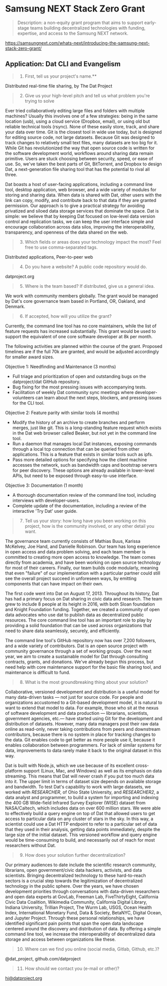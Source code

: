 
# Samsung NEXT Stack Zero Grant

> Description: a non-equity grant program that aims to support early-stage teams building decentralized technologies with funding, expertise, and access to the Samsung NEXT network.

https://samsungnext.com/whats-next/introducing-the-samsung-next-stack-zero-grant/


## Application: Dat CLI and Evangelism

> 1. First, tell us your project's name.**
 
Distributed real-time file sharing, by The Dat Project
 
> 2. Give us your high-level pitch and tell us what problem you're trying to solve

Ever tried collaboratively editing large files and folders with multiple machines? Usually this involves one of a few strategies: being in the same location (usb), using a cloud service (Dropbox, email), or using old but reliable technical tools (rsync). None of these easily store, track, and share your data over time. Git is the closest tool in wide use today, but is designed for editing source code, not large datasets. Because Git was designed to track changes to relatively small text files, many datasets are too big for it. While Git has revolutionized the way that open source code is written for the software development world, workflows around sharing data remain primitive. Users are stuck choosing between security, speed, or ease of use. So, we've taken the best parts of Git, BitTorrent, and Dropbox to design Dat, a next-generation file sharing tool that has the potential to rival all three. 

Dat boasts a host of user-facing applications, including a command line tool, desktop application, web browser, and a wide variety of modules for storing and sharing data. When data is shared with Dat, other users with the link can copy, modify, and contribute back to that data if they are granted permission. Our approach is to give a practical strategy for avoiding privatized and siloed data storage services that dominate the space. Dat is simple: we believe that by keeping Dat focused on low-level data version control and replication tasks, we can keep the user interface simple and encourage collaboration across data silos, improving the interoperability, transparency, and openness of the data shared on the web.


> 3. Which fields or areas does your technology impact the most? Feel free to use comma-separated tags.

Distributed applications, Peer-to-peer web

> 4. Do you have a website? A public code repository would do.

datproject.org

> 5. Where is the team based? If distributed, give us a general idea.

We work with community members globally. The grant would be managed by Dat's core governance team based in Portland, OR, Oakland, and Denmark. 
 
> 6. If accepted, how will you utilize the grant?

Currently, the command line tool has no core maintainers, while the list of feature requests has increased substantially. This grant would be used to support the equivalent of one core software developer at 8k per month. 

The following activities are planned within the course of the grant. Proposed timelines are if the full 70k are granted, and would be adjusted accordingly for smaller award sizes.

Objective 1:  Needfinding and Maintenance (3 months)

*   Full triage and prioritization of open and outstanding bugs on the datproject/dat GitHub repository. 
*   Bug fixing for the most pressing issues with accompanying tests.
*   Facilitation of weekly Dat community sync meetings where developer-volunteers can learn about the next steps, blockers, and pressing issues for the CLI tool.

Objective 2: Feature parity with similar tools (4 months)

*   Modify the history of an archive to create branches and perform merges, just like git. This is a long-standing feature request which exists in the Dat web browser called Beaker, but not yet in the command line tool. 
*   Run a daemon that manages local Dat instances, exposing commands through a local tcp connection that can be queried from other applications. This is a feature that exists in similar tools such as ipfs.
*   Pass more detailed options for specifying how the client machine accesses the network, such as bandwidth caps and bootstrap servers for peer discovery. These options are already available in lower-level APIs, but need to be exposed through easy-to-use interface. 

Objective 3: Documentation (1 month)

*   A thorough documentation review of the command line tool, including interviews with developer-users. 
*   Complete update of the documentation, including a review of the interactive 'Try Dat' user guide.

> 7. Tell us your story: how long have you been working on this project, how is the community involved, or any other detail you want.

The governance team currently consists of Mathias Buus, Karissa McKelvey, Joe Hand, and Danielle Robinson. Our team has long experience in open access and data problem solving, and each team member is committed to creating more open access to knowledge. The team comes directly from academia, and have been working on open source technology for most of their careers. Finally, our team builds code modularly, meaning that even "failure" of our implementation with a particular partner could still see the overall project succeed in unforeseen ways, by emitting components that can have impact on their own.

The first code went into Dat on August 17, 2013. Throughout its history, Dat has had a primary focus on Dat sharing in civic data and research. The team grew to include 8 people at its height in 2016, with both Sloan foundation and Knight Foundation funding. Together, we created a community of open data advocates who use dat to publish data as decentralized public resources. The core command line tool has an important role to play by providing a solid foundation that can be used across organizations that need to share data seamlessly, securely, and efficiently. 

The command line tool's GitHub repository now has over 7,200 followers, and a wide variety of contributors. Dat is an open source project with community governance through a set of working groups. Over the next year, we aim to create a sustainable model for Dat through consulting contracts, grants, and donations. We've already begun this process, but need help with core maintenance support for the basic file sharing tool, and maintenance is difficult to fund.

> 8. What is the most groundbreaking thing about your solution?

Collaborative, versioned development and distribution is a useful model for many data-driven tasks — not just for source code. For people and organizations accustomed to a Git-based development model, it is natural to want to extend that model to data. For example, those who sit at the nexus of software development and data production — librarians, scientists, government agencies, etc.— have started using Git for the development and distribution of datasets. However, many data managers post their raw data online as read-only, never taking contributions from peers and downstream contributors, because there is no system in place for tracking changes to the data. Git enables code to get better as more people use it, because it enables collaboration between programmers. For lack of similar systems for data, improvements to data rarely make it back to the original dataset in this way. 

Dat is built with Node.js, which we use because of its excellent cross-platform support (Linux, Mac, and Windows) as well as its emphasis on data streaming. This means that Dat will never crash if you put too much data into it. The upper limit in terms of dataset size depends on available storage and bandwidth. To test Dat's capability to work with large datasets, we worked with *RESEARCHER*, of Ohio State University, and *RESEARCHER2*, a data analyst and programmer, to build a system for importing and indexing the 400 GB Wide-field Infrared Survey Explorer (WISE) dataset from NASA/Caltech, which includes data on over 600 million stars. We were able to effectively build a query engine on top of Dat that allowed users to get access to particular data on any cluster of stars in the sky. In this way, a scientist could use a Dat HTTP endpoint to refer to a particular set of data that they used in their analysis, getting data points immediately, despite the large size of the initial dataset. This versioned workflow and query engine would be time-consuming to build, and necessarily out of reach for most researchers without Dat.

> 9. How does your solution further decentralization?

Our primary audiences to date include the scientific research community, librarians, open government/civic data hackers, activists, and data scientists. Bringing decentralized technology to these hard-to-reach sectors is a crucial step towards the legitimization of decentralized technology in the public sphere. Over the years, we have chosen development priorities through conversations with data-driven researchers and open data experts at GovLab, Freeman Lab, FiveThirtyEight, California Civic Data Coalition, Wikimedia Community, California Digital Library, Indiana University, Trillian Project, The Wurm Lab, USGS, Ocean Health Index, International Monetary Fund, Data & Society, BetaNYC, Digital Ocean, and Jupyter Project. Through these personal relationships, we have identified significant pain points that span the open data landscape centered around the discovery and distribution of data. By offering a simple command line tool, we increase the interoperability of decentralized data storage and access between organizations like these.

> 10. Where can we find you online (social media, Gitlab, Github, etc.)?

@dat_project, github.com/datproject

> 11. How should we contact you (e-mail or other)?

hi@datproject.org
